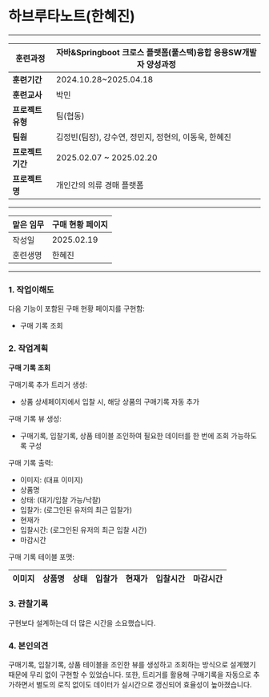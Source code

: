 # 하브루타노트(한혜진)

---

| **훈련과정** | 자바&Springboot 크로스 플랫폼(풀스택)융합 응용SW개발자 양성과정 |
| --- | --- |
| **훈련기간** | 2024.10.28~2025.04.18 |
| **훈련교사** | 박민 |
| **프로젝트 유형** | 팀(협동) |
| **팀원** | 김정빈(팀장), 강수연, 정민지, 정현의, 이동욱, 한혜진 |
| **프로젝트 기간** | 2025.02.07 ~ 2025.02.20 |
| **프로젝트명** | 개인간의 의류 경매 플랫폼 |

---

| 맡은 임무 | 구매 현황 페이지 |
| --- | --- |
| 작성일 | 2025.02.19 |
| 훈련생명 | 한혜진 |

---

### 1. 작업이해도

다음 기능이 포함된 구매 현황 페이지를 구현함:
- 구매 기록 조회

### 2. 작업계획

**구매 기록 조회**

구매기록 추가 트리거 생성:
- 상품 상세페이지에서 입찰 시, 해당 상품의 구매기록 자동 추가

구매 기록 뷰 생성:
- 구매기록, 입찰기록, 상품 테이블 조인하여 필요한 데이터를 한 번에 조회 가능하도록 구성

구매 기록 출력:
- 이미지: (대표 이미지)
- 상품명
- 상태: (대기/입찰 가능/낙찰)
- 입찰가: (로그인된 유저의 최근 입찰가)
- 현재가
- 입찰시간: (로그인된 유저의 최근 입찰 시간)
- 마감시간

구매 기록 테이블 포맷:

| 이미지 | 상품명 | 상태 | 입찰가 | 현재가 | 입찰시간 | 마감시간 |
| --- | --- | --- | --- | --- | --- | --- |

### 3. 관찰기록

구현보다 설계하는데 더 많은 시간을 소요했습니다.

### 4. 본인의견

구매기록, 입찰기록, 상품 테이블을 조인한 뷰를 생성하고 조회하는 방식으로 설계했기 때문에 무리 없이 구현할 수 있었습니다.
또한, 트리거를 활용해 구매기록을 자동으로 추가하면서 별도의 로직 없이도 데이터가 실시간으로 갱신되어 효율성이 높아졌습니다.